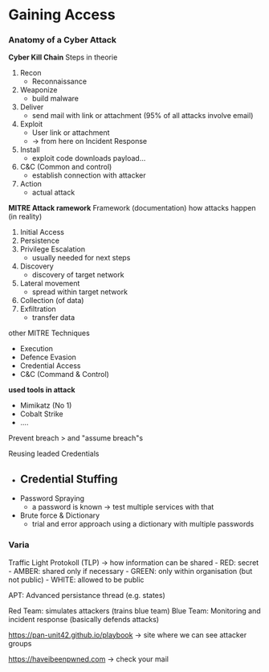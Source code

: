 # Gaining Access

### Anatomy of a Cyber Attack

**Cyber Kill Chain**
Steps in theorie
1. Recon
    - Reconnaissance
2. Weaponize
    - build malware
3. Deliver
    - send mail with link or attachment (95% of all attacks involve email)
4. Exploit
    - User link or attachment
    - -> from here on Incident Response
5. Install
    - exploit code downloads payload...
6. C&C (Common and control)
    - establish connection with attacker
7. Action
    - actual attack


**MITRE Attack ramework**
Framework (documentation) how attacks happen (in reality)

1. Initial Access
2. Persistence
3. Privilege Escalation
    - usually needed for next steps
4. Discovery
    - discovery of target network
5. Lateral movement
    - spread within target network
6. Collection (of data)
7. Exfiltration
    - transfer data 

other MITRE Techniques
- Execution
- Defence Evasion
- Credential Access
- C&C (Command & Control)



**used tools in attack**
- Mimikatz (No 1)
- Cobalt Strike
- ....


Prevent breach > and "assume breach"s

Reusing leaded Credentials
- Credential Stuffing
    - 
- Password Spraying
    - a password is known -> test multiple services with that
- Brute force & Dictionary
    - trial and error approach using a dictionary with multiple passwords


### Varia

Traffic Light Protokoll (TLP) -> how information can be shared
    - RED: secret
    - AMBER: shared only if necessary 
    - GREEN: only within organisation (but not public)
    - WHITE: allowed to be public


APT: Advanced persistance thread (e.g. states)


Red Team: simulates attackers (trains blue team)
Blue Team: Monitoring and incident response (basically defends attacks)




https://pan-unit42.github.io/playbook  -> site where we can see attacker groups



https://haveibeenpwned.com -> check your mail